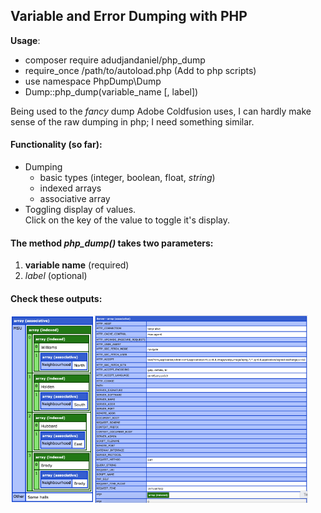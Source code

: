 ## Variable and Error Dumping with PHP

**Usage**: 
* composer require adudjandaniel/php_dump
* require_once /path/to/autoload.php (Add to php scripts)
* use namespace PhpDump\Dump
* Dump::php_dump(variable_name [, label])

Being used to the _fancy_ dump Adobe Coldfusion uses, I can hardly make sense of the raw dumping in php; I need something similar.

#### Functionality (so far):
* Dumping
	* basic types (integer, boolean, float, _string_)
	* indexed arrays 
	* associative array
* Toggling display of values.  
	Click on the key of the value to toggle it's display.


#### The method **_php_dump()_** takes two parameters: 
1. **variable name** (required)
2. _label_ (optional)


#### Check these outputs:  
<img src="tests/img/dump_1.png" height="300px"/><img src="tests/img/dump_2.png" height="300px"/>